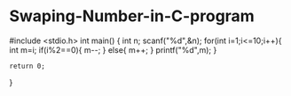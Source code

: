 # Swaping-Number-in-C-program
#include <stdio.h>
int main()
{
    int n;
    scanf("%d",&n);
    for(int i=1;i<=10;i++){
        int m=i;
        if(i%2==0){
            m--;
        }
        else{
            m++;
        }
        printf("%d",m);
    }

    return 0;
}
